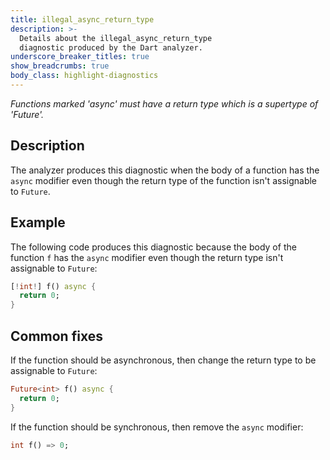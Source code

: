 ```yaml
---
title: illegal_async_return_type
description: >-
  Details about the illegal_async_return_type
  diagnostic produced by the Dart analyzer.
underscore_breaker_titles: true
show_breadcrumbs: true
body_class: highlight-diagnostics
---
```


_Functions marked 'async' must have a return type which is a supertype of
'Future'._

## Description

The analyzer produces this diagnostic when the body of a function has the
`async` modifier even though the return type of the function isn't
assignable to `Future`.

## Example

The following code produces this diagnostic because the body of the
function `f` has the `async` modifier even though the return type isn't
assignable to `Future`:

```dart
[!int!] f() async {
  return 0;
}
```

## Common fixes

If the function should be asynchronous, then change the return type to be
assignable to `Future`:

```dart
Future<int> f() async {
  return 0;
}
```

If the function should be synchronous, then remove the `async` modifier:

```dart
int f() => 0;
```
